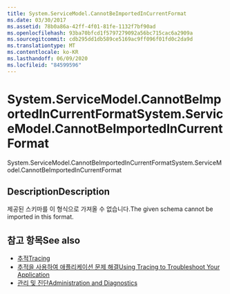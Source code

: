 ```yaml
---
title: System.ServiceModel.CannotBeImportedInCurrentFormat
ms.date: 03/30/2017
ms.assetid: 78b0a86a-42ff-4f01-81fe-1132f7bf90ad
ms.openlocfilehash: 93ba70bfcd1f5797279092a56bc715cac6a2909a
ms.sourcegitcommit: cdb295dd1db589ce5169ac9ff096f01fd0c2da9d
ms.translationtype: MT
ms.contentlocale: ko-KR
ms.lasthandoff: 06/09/2020
ms.locfileid: "84599596"
---
```

# <a name="systemservicemodelcannotbeimportedincurrentformat"></a><span data-ttu-id="673ec-102">System.ServiceModel.CannotBeImportedInCurrentFormat</span><span class="sxs-lookup"><span data-stu-id="673ec-102">System.ServiceModel.CannotBeImportedInCurrentFormat</span></span>
<span data-ttu-id="673ec-103">System.ServiceModel.CannotBeImportedInCurrentFormat</span><span class="sxs-lookup"><span data-stu-id="673ec-103">System.ServiceModel.CannotBeImportedInCurrentFormat</span></span>  
  
## <a name="description"></a><span data-ttu-id="673ec-104">Description</span><span class="sxs-lookup"><span data-stu-id="673ec-104">Description</span></span>  
 <span data-ttu-id="673ec-105">제공된 스키마를 이 형식으로 가져올 수 없습니다.</span><span class="sxs-lookup"><span data-stu-id="673ec-105">The given schema cannot be imported in this format.</span></span>  
  
## <a name="see-also"></a><span data-ttu-id="673ec-106">참고 항목</span><span class="sxs-lookup"><span data-stu-id="673ec-106">See also</span></span>

- [<span data-ttu-id="673ec-107">추적</span><span class="sxs-lookup"><span data-stu-id="673ec-107">Tracing</span></span>](index.md)
- [<span data-ttu-id="673ec-108">추적을 사용하여 애플리케이션 문제 해결</span><span class="sxs-lookup"><span data-stu-id="673ec-108">Using Tracing to Troubleshoot Your Application</span></span>](using-tracing-to-troubleshoot-your-application.md)
- [<span data-ttu-id="673ec-109">관리 및 진단</span><span class="sxs-lookup"><span data-stu-id="673ec-109">Administration and Diagnostics</span></span>](../index.md)
